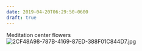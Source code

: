 ```yaml
---
date: 2019-04-20T06:29:50-0600
draft: true
---
```




Meditation center flowers ![2CF48A98-787B-4169-87ED-388F01C844D7.jpg](http://ianwhitney.micro.blog/uploads/2019/22695b3377.jpg)



